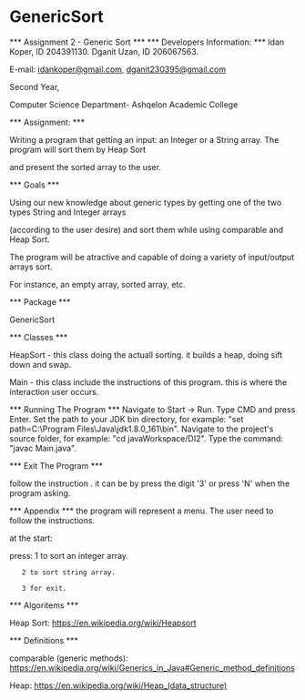 # GenericSort

*** Assignment 2 - Generic Sort ***
*** Developers Information: ***
Idan Koper, ID 204391130.
Dganit Uzan, ID 206067563.

E-mail: idankoper@gmail.com, dganit230395@gmail.com

Second Year,

Computer Science Department- Ashqelon Academic College

*** Assignment: ***

Writing a program that getting an input: an Integer or a String array. The program will sort them by Heap Sort 

and present the sorted array to the user.

*** Goals ***

Using our new knowledge about generic types by getting one of the two types String and Integer arrays

(according to the user desire) and sort them while using comparable<T> and Heap Sort.

The program will be atractive and capable of doing a variety of input/output arrays sort. 

For instance, an empty array, sorted array, etc.

*** Package ***

GenericSort

*** Classes ***

HeapSort - this class doing the actuall sorting. it builds a heap, doing sift down and swap.

Main - this class include the instructions of this program. this is where the interaction user occurs.

*** Running The Program ***
Navigate to Start -> Run.
Type CMD and press Enter.
Set the path to your JDK bin directory, for example: "set path=C:\Program Files\Java\jdk1.8.0_161\bin".
Navigate to the project's source folder, for example: "cd javaWorkspace/DI2".
Type the command: "javac Main.java".

*** Exit The Program ***

follow the instruction . 
it can be by press the digit '3' or press 'N' when the program asking.

*** Appendix ***
the program will represent a menu. The user need to follow the instructions.

at the start:

press: 1 to sort an integer array.

       2 to sort string array.
       
       3 for exit.      

*** Algoritems ***

Heap Sort: https://en.wikipedia.org/wiki/Heapsort

*** Definitions ***

comparable <T> (generic methods): https://en.wikipedia.org/wiki/Generics_in_Java#Generic_method_definitions

Heap: https://en.wikipedia.org/wiki/Heap_(data_structure)


  

